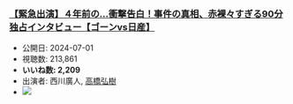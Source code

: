 ### [【緊急出演】４年前の…衝撃告白！事件の真相、赤裸々すぎる90分独占インタビュー【ゴーンvs日産】](https://www.youtube.com/watch?v=sG4mJLLLeBE)
-   公開日: 2024-07-01
-   視聴数: 213,861
-   **いいね数: 2,209**
-   出演者: 西川廣人, [高橋弘樹](/rehacq_fan/people/高橋弘樹 "wikilink")
- [![](https://img.youtube.com/vi/sG4mJLLLeBE/hqdefault.jpg)](https://www.youtube.com/watch?v=sG4mJLLLeBE)
